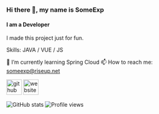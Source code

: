 ### Hi there 👋, my name is SomeExp
#### I am a Developer
I made this project just for fun.

Skills: JAVA / VUE / JS

🌱 I’m currently learning Spring Cloud 📫 How to reach me: someexp@riseup.net 

[<img src='https://cdn.jsdelivr.net/npm/simple-icons@3.0.1/icons/github.svg' alt='github' height='40'>](https://github.com/thesomeexp)  [<img src='https://cdn.jsdelivr.net/npm/simple-icons@3.0.1/icons/icloud.svg' alt='website' height='40'>](https://someexp.com)  

![GitHub stats](https://github-readme-stats.vercel.app/api?username=thesomeexp&show_icons=true)  ![Profile views](https://gpvc.arturio.dev/thesomeexp)  
